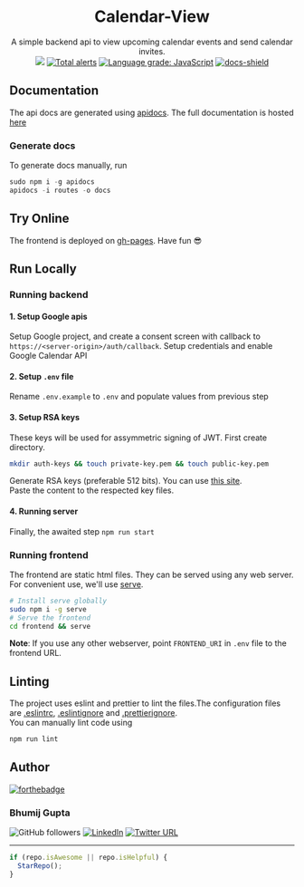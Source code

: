 <h1 align="center">Calendar-View</h1>
<p align="center">
A simple backend api to view upcoming calendar events and send calendar invites. <br><a href="https://www.codacy.com/manual/bhumijgupta/calendar-view?utm_source=github.com&amp;utm_medium=referral&amp;utm_content=bhumijgupta/calendar-view&amp;utm_campaign=Badge_Grade"><img src="https://api.codacy.com/project/badge/Grade/8ddc224fc1254038a6fe862506a3cdd7"/></a> <a href="https://lgtm.com/projects/g/bhumijgupta/calendar-view/alerts/"><img alt="Total alerts" src="https://img.shields.io/lgtm/alerts/g/bhumijgupta/calendar-view.svg?logo=lgtm&logoWidth=18"/></a> <a href="https://lgtm.com/projects/g/bhumijgupta/calendar-view/context:javascript"><img alt="Language grade: JavaScript" src="https://img.shields.io/lgtm/grade/javascript/g/bhumijgupta/calendar-view.svg?logo=lgtm&logoWidth=18"/></a> <a href="https://bhumijgupta.github.io/calendar-view/docs"><img src="https://img.shields.io/badge/docs-deployed-brightgreen" alt="docs-shield"></a>
</p>

## Documentation

The api docs are generated using [apidocs](https://www.apidocs.js). The full documentation is hosted [here](https://bhumijgupta.github.io/calendar-view/docs)

### Generate docs

To generate docs manually, run

```javascript
sudo npm i -g apidocs
apidocs -i routes -o docs
```

## Try Online

The frontend is deployed on [gh-pages](https://bhumijgupta.github.io/calendar-view/). Have fun :sunglasses:

## Run Locally

### Running backend

#### 1. Setup Google apis

Setup Google project, and create a consent screen with callback to `https://<server-origin>/auth/callback`. Setup credentials and enable Google Calendar API

#### 2. Setup `.env` file

Rename `.env.example` to `.env` and populate values from previous step

#### 3. Setup RSA keys

These keys will be used for assymmetric signing of JWT. First create directory.

```bash
mkdir auth-keys && touch private-key.pem && touch public-key.pem
```

Generate RSA keys (preferable 512 bits). You can use [this site](https://travistidwell.com/jsencrypt/demo/).  
Paste the content to the respected key files.

#### 4. Running server

Finally, the awaited step
`npm run start`

### Running frontend

The frontend are static html files. They can be served using any web server. For convenient use, we'll use [serve](https://www.npmjs.com/package/serve).

```bash
# Install serve globally
sudo npm i -g serve
# Serve the frontend
cd frontend && serve
```

**Note**: If you use any other webserver, point `FRONTEND_URI` in `.env` file to the frontend URL.

## Linting

The project uses eslint and prettier to lint the files.The configuration files are [.eslintrc](./.eslintrc), [.eslintignore](./eslintignore) and [.prettierignore](./prettierignore).<br>
You can manually lint code using

```javascript
npm run lint
```

## Author

[![forthebadge](https://forthebadge.com/images/badges/built-with-love.svg)](https://forthebadge.com)

### Bhumij Gupta

![GitHub followers](https://img.shields.io/github/followers/bhumijgupta?label=Follow&style=social) [![LinkedIn](https://img.shields.io/static/v1.svg?label=connect&message=@bhumijgupta&color=success&logo=linkedin&style=flat&logoColor=white)](https://www.linkedin.com/in/bhumijgupta/) [![Twitter URL](https://img.shields.io/twitter/url?style=social&url=http%3A%2F%2Ftwitter.com%2Fbhumijgupta)](https://twitter.com/bhumijgupta)

---

```javascript
if (repo.isAwesome || repo.isHelpful) {
  StarRepo();
}
```

